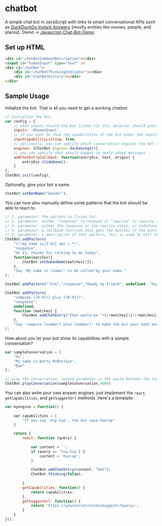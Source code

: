 # chatbot
A simple chat bot in JavaScript with links to smart conversational APIs such as [DuckDuckGo Instant Answers](https://duckduckgo.com/api) (mostly entities like movies, people, and places). Demo -> [Javascript-Chat-Bot-Demo](https://shubhankardubey.github.io/Javascript-Chat-Bot-Demo/demo/demo-ddg.html)


## Set up HTML
```html
<div id="chatBotCommandDescription"></div>
<input id="humanInput" type="text" />
<div id="chatBot">
    <div id="chatBotThinkingIndicator"></div>
    <div id="chatBotHistory"></div>
</div>
```

## Sample Usage

Initialize the bot. That is all you need to get a working chatbot.

```javascript
// initialize the bot
var config = {
    // what inputs should the bot listen to? this selector should point to at least one input field
    inputs: '#humanInput',
    // if you want to show the capabilities of the bot under the search input
    inputCapabilityListing: true,
    // optionally, you can specify which conversation engines the bot should use, e.g. webknox, spoonacular, or duckduckgo
    engines: [ChatBot.Engines.duckduckgo()],
    // you can specify what should happen to newly added messages
    addChatEntryCallback: function(entryDiv, text, origin) {
        entryDiv.slideDown();
    }
};
ChatBot.init(config);
```

Optionally, give your bot a name.
```javascript
ChatBot.setBotName("bender");
```

You can now also manually define some patterns that the bot should be able to react to.
```javascript
// 1. parameter: the pattern to listen for
// 2. parameter: either "response" to respond or "rewrite" to rewrite the request
// 3. parameter: either the response or the rewrite value, or undefined if nothing should happen
// 4. parameter: a callback function that gets the matches of the pattern
// 5. parameter: a description of that pattern, this is used to tell the user what he can say. Use quotes '' to mark phrases and [] to mark placeholders
ChatBot.addPattern(
    "(?:my name is|I'm|I am) (.*)",
    "response",
    "Hi $1, thanks for talking to me today", 
    function(matches){
        ChatBot.setHumanName(matches[1]);
    },
    "Say 'My name is [name]' to be called by your name."
);        

ChatBot.addPattern("^hi$","response","Howdy my friend", undefined, "Say 'Hi' to be greeted.");

ChatBot.addPattern(
    "compute ([0-9]+) plus ([0-9]+)", 
    "response", 
    undefined, 
    function (matches) {
        ChatBot.addChatEntry("That would be "+(1*matches[1]+1*matches[2])+".","bot");
    },
    "Say 'compute [number] plus [number]' to make the bot your math monkey"
);
```

How about you let your bot show its capabilities with a sample conversation?
```javascript
var sampleConversation = [
    "Hi",
    "My name is Botty McBotface",
    "Bye"
];

// play the conversation, second parameter is the pause between the inputs in milliseconds
ChatBot.playConversation(sampleConversation,4000)
```
    
You can also write your own answer engines, just implement the `react`, `getCapabilities`,  and `getSuggestUrl` methods. Here's a template:
```javascript
var myengine = function() {
    
    var capabilities = [
        "If you say 'hip hip', the bot says hooray"
    ]

    return {
        react: function (query) {
            
            var content = '';
            if (query == 'hip hip') {
                content = 'hooray';
            }
            
            ChatBot.addChatEntry(content, "bot");
            ChatBot.thinking(false);
  
        },
        getCapabilities: function() {
            return capabilities;
        },
        getSuggestUrl: function() {
            return 'https://yourserver/uniboxSuggests?query=';
        }
    }
}();
```
    
   

